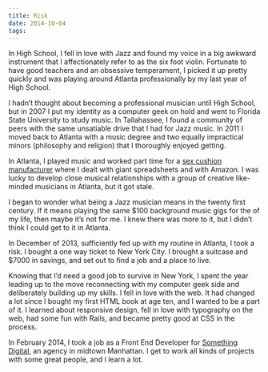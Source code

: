 ```yaml
---
title: Risk
date: 2014-10-04
tags:
---
```


<p>In High School, I fell in love with Jazz and found my voice in a big awkward instrument that I affectionately refer to as the six foot violin. Fortunate to have good teachers and an obsessive temperament, I picked it up pretty quickly and was playing around Atlanta professionally by my last year of High School.</p>

<p>I hadn&rsquo;t thought about becoming a professional musician until High School, but in 2007 I put my identity as a computer geek on hold and went to Florida State University to study music. In Tallahassee, I found a community of peers with the same unsatiable drive that I had for Jazz music. In 2011 I moved back to Atlanta with a music degree and two equally impractical minors (philosophy and religion) that I thoroughly enjoyed getting.</p>

<p>In Atlanta, I played music and worked part time for a <a href="http://liberator.com">sex cushion manufacturer</a> where I dealt with giant spreadsheets and with Amazon. I was lucky to develop close musical relationships with a group of creative like-minded musicians in Atlanta, but it got stale.</p>

<p>I began to wonder what being a Jazz musician means in the twenty first century. If it means playing the same $100 background music gigs for the of my life, then maybe it&rsquo;s not for me. I knew there was more to it, but I didn&rsquo;t think I could get to it in Atlanta.</p>

<p>In December of 2013, sufficiently fed up with my routine in Atlanta, I took a risk. I bought a one way ticket to New York City. I brought a suitcase and $7000 in savings, and set out to find a job and a place to live.</p>

<p>Knowing that I&rsquo;d need a good job to survive in New York, I spent the year leading up to the move reconnecting with my computer geek side and deliberately building up my skills. I fell in love with the web. It had changed a lot since I bought my first <abbr>HTML</abbr> book at age ten, and I wanted to be a part of it. I learned about responsive design, fell in love with typography on the web, had some fun with Rails, and became pretty good at <abbr>CSS</abbr> in the process.</p>

<p>In February 2014, I took a job as a Front End Developer for <a href="http://www.somethingdigital.com">Something Digital</a>, an agency in midtown Manhattan. I get to work all kinds of projects with some great people, and I learn a lot.
